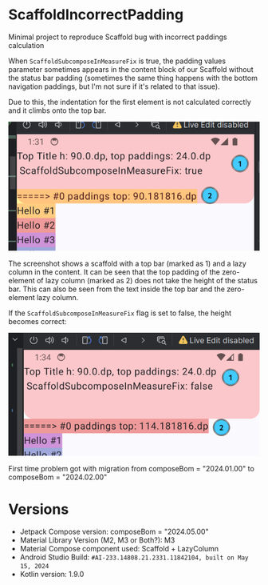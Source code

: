 # ScaffoldIncorrectPadding
Minimal project to reproduce Scaffold bug with incorrect paddings calculation

When `ScaffoldSubcomposeInMeasureFix` is true, the padding values parameter sometimes appears in the 
content block of our Scaffold without the status bar padding
(sometimes the same thing happens with the bottom navigation paddings, but I'm not sure if it's related to that issue).

Due to this, the indentation for the first element is not calculated correctly and it climbs onto the top bar.

![incorrect_padding.png](https://github.com/runaloop/ScaffoldIncorrectPadding/raw/main/incorrect_padding.png)

The screenshot shows a scaffold with a top bar (marked as 1) and a lazy column in the content.
It can be seen that the top padding of the zero-element of lazy column (marked as 2) does not 
take the height of the status bar. This can also be seen from the text inside the top bar and the 
zero-element lazy column.

If the `ScaffoldSubcomposeInMeasureFix` flag is set to false, the height becomes correct:

![correct_padding.png](./correct_padding.png)

First time problem got with migration from composeBom = "2024.01.00" to composeBom = "2024.02.00" 

# Versions

- Jetpack Compose version: composeBom = "2024.05.00"
- Material Library Version (M2, M3 or Both?): M3
- Material Compose component used: Scaffold + LazyColumn
- Android Studio Build: `#AI-233.14808.21.2331.11842104, built on May 15, 2024`
- Kotlin version: 1.9.0